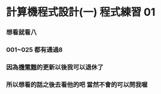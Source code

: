 # 計算機程式設計(一) 程式練習 01
### 想看就看八
### 001~025 都有通過8 
### 因為[機電難](https://github.com/WalkingMen666/NTUT-ComputerProgramming "游標顯示")的更新以後我可以退休了
### 所以想看的話之後去看他的吧 當然不會的可以問我喔
